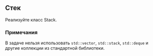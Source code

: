 ## Стек

Реализуйте класс Stack.

### Примечания

В задаче нельзя использовать `std::vector`, `std::stack`, `std::deque` и другие коллекции из стандартной библиотеки.